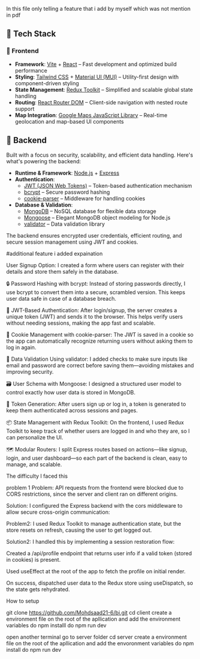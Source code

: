 In this file only telling a feature that i add by myself which was not mention in pdf



## 🧰 Tech Stack

### 🚀 Frontend
- **Framework**: [Vite](https://vitejs.dev/) + [React](https://reactjs.org/) – Fast development and optimized build performance
- **Styling**: [Tailwind CSS](https://tailwindcss.com/) + [Material UI (MUI)](https://mui.com/) – Utility-first design with component-driven styling
- **State Management**: [Redux Toolkit](https://redux-toolkit.js.org/) – Simplified and scalable global state handling
- **Routing**: [React Router DOM](https://reactrouter.com/) – Client-side navigation with nested route support
- **Map Integration**: [Google Maps JavaScript Library](https://developers.google.com/maps/documentation/javascript/overview) – Real-time geolocation and map-based UI components



## 🔧 Backend

Built with a focus on security, scalability, and efficient data handling. Here's what's powering the backend:

- **Runtime & Framework**: [Node.js](https://nodejs.org/) + [Express](https://expressjs.com/)
- **Authentication**:
  - [JWT (JSON Web Tokens)](https://jwt.io/) – Token-based authentication mechanism
  - [bcrypt](https://www.npmjs.com/package/bcrypt) – Secure password hashing
  - [cookie-parser](https://www.npmjs.com/package/cookie-parser) – Middleware for handling cookies
- **Database & Validation**:
  - [MongoDB](https://www.mongodb.com/) – NoSQL database for flexible data storage
  - [Mongoose](https://mongoosejs.com/) – Elegant MongoDB object modeling for Node.js
  - [validator](https://www.npmjs.com/package/validator) – Data validation library

The backend ensures encrypted user credentials, efficient routing, and secure session management using JWT and cookies.

#additional feature i added expaination

User Signup Option: I created a form where users can register with their details and store them safely in the database.

🔒 Password Hashing with bcrypt: Instead of storing passwords directly, I use bcrypt to convert them into a secure, scrambled version. This keeps user data safe in case of a database breach.

🔐 JWT-Based Authentication: After login/signup, the server creates a unique token (JWT) and sends it to the browser. This helps verify users without needing sessions, making the app fast and scalable.

🍪 Cookie Management with cookie-parser: The JWT is saved in a cookie so the app can automatically recognize returning users without asking them to log in again.

🧼 Data Validation Using validator: I added checks to make sure inputs like email and password are correct before saving them—avoiding mistakes and improving security.

🗃️ User Schema with Mongoose: I designed a structured user model to control exactly how user data is stored in MongoDB.

📄 Token Generation: After users sign up or log in, a token is generated to keep them authenticated across sessions and pages.

📦 State Management with Redux Toolkit: On the frontend, I used Redux Toolkit to keep track of whether users are logged in and who they are, so I can personalize the UI.

🗺️ Modular Routers: I split Express routes based on actions—like signup, login, and user dashboard—so each part of the backend is clean, easy to manage, and scalable.



The difficulty I faced this

problem 1 
Problem: API requests from the frontend were blocked due to CORS restrictions, since the server and client ran on different origins.

Solution: I configured the Express backend with the cors middleware to allow secure cross-origin communication:



Problem2: I used Redux Toolkit to manage authentication state, but the store resets on refresh, causing the user to get logged out.

Solution2: I handled this by implementing a session restoration flow:

Created a /api/profile endpoint that returns user info if a valid token (stored in cookies) is present.

Used useEffect at the root of the app to fetch the profile on initial render.

On success, dispatched user data to the Redux store using useDispatch, so the state gets rehydrated.


How to setup 

git clone https://github.com/Mohdsaad21-6/bi.git
cd client
create a environment file on the root of the apllication and add the environment variables
do npm installl
do npm run dev


open another terminal go to server folder
cd server
create a environment file on the root of the apllication and add the envoronment variables
do npm install
do npm run dev

